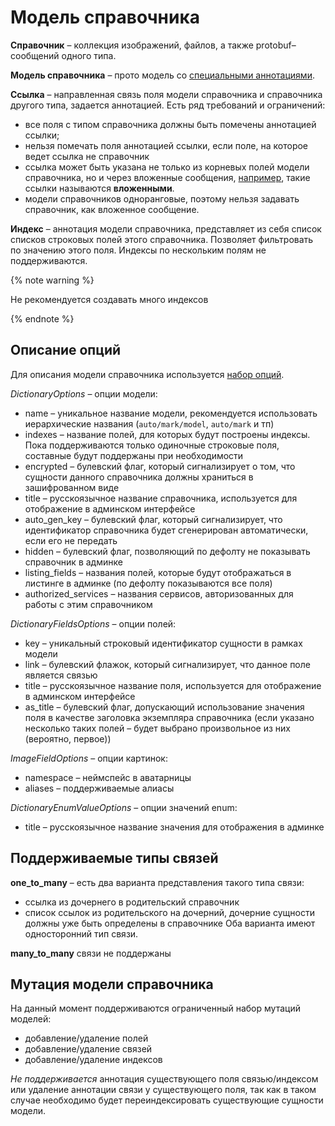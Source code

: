 # Модель справочника

**Справочник** – коллекция изображений, файлов, а также protobuf–сообщений одного типа.

**Модель справочника** – прото модель со [специальными аннотациями](https://github.com/YandexClassifieds/schema-registry/blob/master/proto/palma/palma_options.proto).

**Ссылка** – направленная связь поля модели справочника и справочника другого типа, задается аннотацией.
Есть ряд требований и ограничений:
* все поля с типом справочника должны быть помечены аннотацией ссылки;
* нельзя помечать поля аннотацией ссылки, если поле, на которое ведет ссылка не справочник
* ссылка может быть указана не только из корневых полей модели справочника, но и через вложенные сообщения, [например](https://github.com/YandexClassifieds/schema-registry/blob/master/proto/palma/samples.proto#L40), такие ссылки называются **вложенными**.
* модели справочников одноранговые, поэтому нельзя задавать справочник, как вложенное сообщение.

**Индекс** – аннотация модели справочника, представляет из себя список списков строковых полей этого справочника. Позволяет фильтровать по значению этого поля. Индексы по нескольким полям не поддерживаются.

{% note warning %}

Не рекомендуется создавать много индексов

{% endnote %}

## Описание опций

Для описания модели справочника используется [набор опций](https://github.com/YandexClassifieds/schema-registry/blob/master/proto/palma/palma_options.proto).

*DictionaryOptions* – опции модели:
* name – уникальное название модели, рекомендуется использовать иерархические названия (``auto/mark/model``, ``auto/mark`` и тп)
* indexes – название полей, для которых будут построены индексы. Пока поддерживаются только одиночные строковые поля, составные будут поддержаны при необходимости
* encrypted – булевский флаг, который сигнализирует о том, что сущности данного справочника должны храниться в зашифрованном виде
* title – русскоязычное название справочника, используется для отображение в админском интерфейсе
* auto_gen_key – булевский флаг, который сигнализирует, что идентификатор справочника будет сгенерирован автоматически, если его не передать
* hidden – булевский флаг, позволяющий по дефолту не показывать справочник в админке
* listing_fields – названия полей, которые будут отображаться в листинге в админке (по дефолту показываются все поля)
* authorized_services – названия сервисов, авторизованных для работы с этим справочником

*DictionaryFieldsOptions* – опции полей:
* key – уникальный строковый идентификатор сущности в рамках модели
* link – булевский флажок, который сигнализирует, что данное поле является связью
* title – русскоязычное название поля, используется для отображение в админском интерфейсе
* as_title – булевский флаг, допускающий использование значения поля в качестве заголовка экземпляра справочника (если указано несколько таких полей – будет выбрано произвольное из них (вероятно, первое))

*ImageFieldOptions* – опции картинок:
* namespace – неймспейс в аватарницы
* aliases – поддерживаемые алиасы

*DictionaryEnumValueOptions* – опции значений enum:
* title – русскоязычное название значения для отображения в админке

## Поддерживаемые типы связей

**one_to_many** – есть два варианта представления такого типа связи:
* ссылка из дочернего в родительский справочник
* список ссылок из родительского на дочерний, дочерние сущности должны уже быть определены в справочнике
  Оба варианта имеют односторонний тип связи.

**many_to_many** связи не поддержаны

## Мутация модели справочника

На данный момент поддерживаются ограниченный набор мутаций моделей:
* добавление/удаление полей
* добавление/удаление связей
* добавление/удаление индексов

*Не поддерживается* аннотация существующего поля связью/индексом или удаление аннотации связи у существующего поля, так как в таком случае необходимо будет переиндексировать существующие сущности модели.
